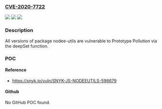 ### [CVE-2020-7722](https://cve.mitre.org/cgi-bin/cvename.cgi?name=CVE-2020-7722)
![](https://img.shields.io/static/v1?label=Product&message=nodee-utils&color=blue)
![](https://img.shields.io/static/v1?label=Version&message=%3E%3D%200%20&color=brighgreen)
![](https://img.shields.io/static/v1?label=Vulnerability&message=Prototype%20Pollution&color=brighgreen)

### Description

All versions of package nodee-utils are vulnerable to Prototype Pollution via the deepSet function.

### POC

#### Reference
- https://snyk.io/vuln/SNYK-JS-NODEEUTILS-598679

#### Github
No GitHub POC found.

